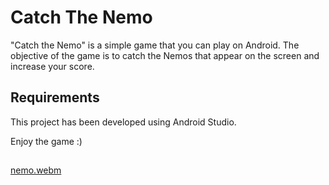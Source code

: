 # Catch The Nemo 

"Catch the Nemo" is a simple game that you can play on Android. The objective of the game is to catch the Nemos that appear on the screen and increase your score.

## Requirements
This project has been developed using Android Studio.

Enjoy the game :)

##

[nemo.webm](https://github.com/seymaozerr/catch-the-nemo/assets/118622171/b7b6fac7-6b79-4ebd-b3e5-51100a08cdc6)








